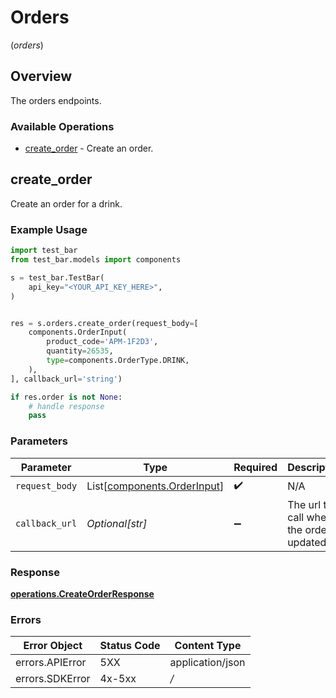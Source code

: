 # Orders
(*orders*)

## Overview

The orders endpoints.

### Available Operations

* [create_order](#create_order) - Create an order.

## create_order

Create an order for a drink.

### Example Usage

```python
import test_bar
from test_bar.models import components

s = test_bar.TestBar(
    api_key="<YOUR_API_KEY_HERE>",
)


res = s.orders.create_order(request_body=[
    components.OrderInput(
        product_code='APM-1F2D3',
        quantity=26535,
        type=components.OrderType.DRINK,
    ),
], callback_url='string')

if res.order is not None:
    # handle response
    pass
```

### Parameters

| Parameter                                                            | Type                                                                 | Required                                                             | Description                                                          |
| -------------------------------------------------------------------- | -------------------------------------------------------------------- | -------------------------------------------------------------------- | -------------------------------------------------------------------- |
| `request_body`                                                       | List[[components.OrderInput](../../models/components/orderinput.md)] | :heavy_check_mark:                                                   | N/A                                                                  |
| `callback_url`                                                       | *Optional[str]*                                                      | :heavy_minus_sign:                                                   | The url to call when the order is updated.                           |


### Response

**[operations.CreateOrderResponse](../../models/operations/createorderresponse.md)**
### Errors

| Error Object     | Status Code      | Content Type     |
| ---------------- | ---------------- | ---------------- |
| errors.APIError  | 5XX              | application/json |
| errors.SDKError  | 4x-5xx           | */*              |
